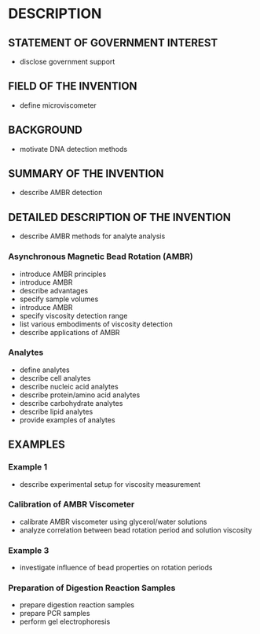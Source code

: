 # DESCRIPTION

## STATEMENT OF GOVERNMENT INTEREST

- disclose government support

## FIELD OF THE INVENTION

- define microviscometer

## BACKGROUND

- motivate DNA detection methods

## SUMMARY OF THE INVENTION

- describe AMBR detection

## DETAILED DESCRIPTION OF THE INVENTION

- describe AMBR methods for analyte analysis

### Asynchronous Magnetic Bead Rotation (AMBR)

- introduce AMBR principles
- introduce AMBR
- describe advantages
- specify sample volumes
- introduce AMBR
- specify viscosity detection range
- list various embodiments of viscosity detection
- describe applications of AMBR

### Analytes

- define analytes
- describe cell analytes
- describe nucleic acid analytes
- describe protein/amino acid analytes
- describe carbohydrate analytes
- describe lipid analytes
- provide examples of analytes

## EXAMPLES

### Example 1

- describe experimental setup for viscosity measurement

### Calibration of AMBR Viscometer

- calibrate AMBR viscometer using glycerol/water solutions
- analyze correlation between bead rotation period and solution viscosity

### Example 3

- investigate influence of bead properties on rotation periods

### Preparation of Digestion Reaction Samples

- prepare digestion reaction samples
- prepare PCR samples
- perform gel electrophoresis

